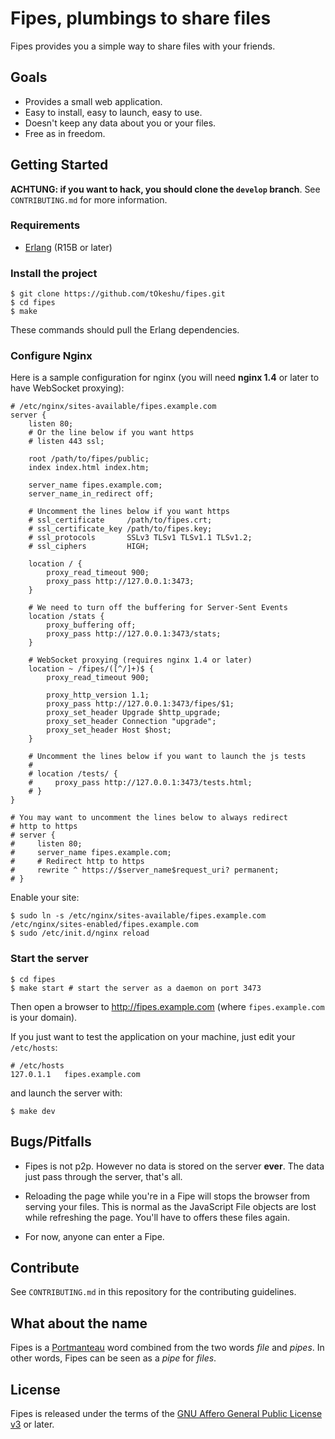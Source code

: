 # Fipes, plumbings to share files

Fipes provides you a simple way to share files with your friends.

## Goals

  - Provides a small web application.
  - Easy to install, easy to launch, easy to use.
  - Doesn't keep any data about you or your files.
  - Free as in freedom.

## Getting Started

**ACHTUNG: if you want to hack, you should clone the `develop`
branch**. See `CONTRIBUTING.md` for more information.

### Requirements

  * [Erlang](http://www.erlang.org/download.html) (R15B or later)

### Install the project

    $ git clone https://github.com/tOkeshu/fipes.git
    $ cd fipes
    $ make

These commands should pull the Erlang dependencies.

### Configure Nginx

Here is a sample configuration for nginx (you will need **nginx 1.4** or later to
have WebSocket proxying):


    # /etc/nginx/sites-available/fipes.example.com
    server {
        listen 80;
        # Or the line below if you want https
        # listen 443 ssl;

        root /path/to/fipes/public;
        index index.html index.htm;

        server_name fipes.example.com;
        server_name_in_redirect off;

        # Uncomment the lines below if you want https
        # ssl_certificate     /path/to/fipes.crt;
        # ssl_certificate_key /path/to/fipes.key;
        # ssl_protocols       SSLv3 TLSv1 TLSv1.1 TLSv1.2;
        # ssl_ciphers         HIGH;

        location / {
            proxy_read_timeout 900;
            proxy_pass http://127.0.0.1:3473;
        }

        # We need to turn off the buffering for Server-Sent Events
        location /stats {
            proxy_buffering off;
            proxy_pass http://127.0.0.1:3473/stats;
        }

        # WebSocket proxying (requires nginx 1.4 or later)
        location ~ /fipes/([^/]+)$ {
            proxy_read_timeout 900;

            proxy_http_version 1.1;
            proxy_pass http://127.0.0.1:3473/fipes/$1;
            proxy_set_header Upgrade $http_upgrade;
            proxy_set_header Connection "upgrade";
            proxy_set_header Host $host;
        }

        # Uncomment the lines below if you want to launch the js tests
        #
        # location /tests/ {
        #     proxy_pass http://127.0.0.1:3473/tests.html;
        # }
    }

    # You may want to uncomment the lines below to always redirect
    # http to https
    # server {
    #     listen 80;
    #     server_name fipes.example.com;
    #     # Redirect http to https
    #     rewrite ^ https://$server_name$request_uri? permanent;
    # }

Enable your site:

    $ sudo ln -s /etc/nginx/sites-available/fipes.example.com /etc/nginx/sites-enabled/fipes.example.com
    $ sudo /etc/init.d/nginx reload

### Start the server

    $ cd fipes
    $ make start # start the server as a daemon on port 3473

Then open a browser to http://fipes.example.com (where
`fipes.example.com` is your domain).

If you just want to test the application on your machine, just edit
your `/etc/hosts`:

    # /etc/hosts
    127.0.1.1	fipes.example.com

and launch the server with:

    $ make dev

## Bugs/Pitfalls

  * Fipes is not p2p. However no data is stored on the server
    **ever**. The data just pass through the server, that's all.

  * Reloading the page while you're in a Fipe will stops the browser
    from serving your files. This is normal as the JavaScript File
    objects are lost while refreshing the page. You'll have to offers
    these files again.

  * For now, anyone can enter a Fipe.

## Contribute

See `CONTRIBUTING.md` in this repository for the contributing guidelines.

## What about the name

Fipes is a [Portmanteau](http://en.wikipedia.org/wiki/Portmanteau)
word combined from the two words *file* and *pipes*. In other words,
Fipes can be seen as a *pipe* for *files*.

## License

Fipes is released under the terms of the
[GNU Affero General Public License v3](http://www.gnu.org/licenses/agpl-3.0.html)
or later.

